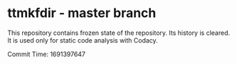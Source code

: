 # ttmkfdir - master branch

This repository contains frozen state of the repository.
Its history is cleared. It is used only for static code
analysis with Codacy.

Commit Time: 1691397647